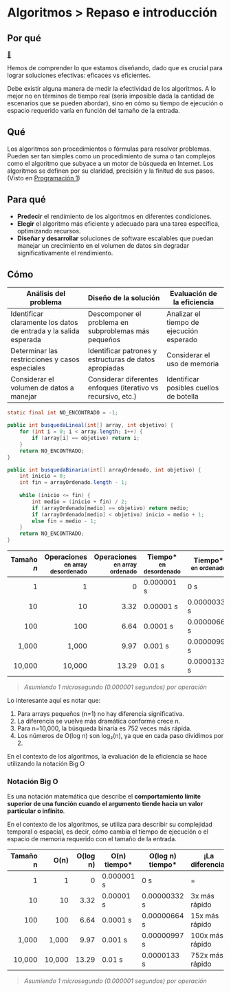 # Algoritmos > Repaso e introducción

## Por qué

[🤔](🤔.md)

Hemos de comprender lo que estamos diseñando, dado que es crucial para lograr soluciones efectivas: eficaces vs eficientes.

Debe existir alguna manera de medir la efectividad de los algoritmos. A lo mejor no en términos de tiempo real (sería imposible dada la cantidad de escenarios que se pueden abordar), sino en cómo su tiempo de ejecución o espacio requerido varía en función del tamaño de la entrada.


## Qué

Los algoritmos son procedimientos o fórmulas para resolver problemas. Pueden ser tan simples como un procedimiento de suma o tan complejos como el algoritmo que subyace a un motor de búsqueda en Internet. Los algoritmos se definen por su claridad, precisión y la finitud de sus pasos. (Visto en [Programación 1](https://github.com/mmasias/23-24-prg1/blob/main/temario/001-Algoritmos.md))

## Para qué

- **Predecir** el rendimiento de los algoritmos en diferentes condiciones.
- **Elegir** el algoritmo más eficiente y adecuado para una tarea específica, optimizando recursos.
- **Diseñar y desarrollar** soluciones de software escalables que puedan manejar un crecimiento en el volumen de datos sin degradar significativamente el rendimiento.

## Cómo

|Análisis del problema|Diseño de la solución|Evaluación de la eficiencia|
|-|-|-|
|Identificar claramente los datos de entrada y la salida esperada|Descomponer el problema en subproblemas más pequeños|Analizar el tiempo de ejecución esperado|
|Determinar las restricciones y casos especiales|Identificar patrones y estructuras de datos apropiadas|Considerar el uso de memoria|
|Considerar el volumen de datos a manejar|Considerar diferentes enfoques (iterativo vs recursivo, etc.)|Identificar posibles cuellos de botella|

```java
static final int NO_ENCONTRADO = -1;

public int busquedaLineal(int[] array, int objetivo) {
    for (int i = 0; i < array.length; i++) {
        if (array[i] == objetivo) return i;
    }
    return NO_ENCONTRADO;
}

public int busquedaBinaria(int[] arrayOrdenado, int objetivo) {
    int inicio = 0;
    int fin = arrayOrdenado.length - 1;
    
    while (inicio <= fin) {
        int medio = (inicio + fin) / 2;
        if (arrayOrdenado[medio] == objetivo) return medio;
        if (arrayOrdenado[medio] < objetivo) inicio = medio + 1;
        else fin = medio - 1;
    }
    return NO_ENCONTRADO;
}
```

|Tamaño<br>*n*|Operaciones<br><small>en array desordenado</small>|Operaciones<br><small>en array ordenado|Tiempo*<br><small>en desordenado|Tiempo*<br><small>en ordenado|¡La diferencia!|
|-:|-:|-:|-|-|-|
|1|1|0|0.000001 s|0 s|=|
|10|10|3.32|0.00001 s|0.00000332 s|3x más rápido|
|100|100|6.64|0.0001 s|0.00000664 s|15x más rápido|
|1,000|1,000|9.97|0.001 s|0.00000997 s|100x más rápido|
|10,000|10,000|13.29|0.01 s|0.0000133 s|752x más rápido|

> *Asumiendo 1 microsegundo (0.000001 segundos) por operación*

Lo interesante aquí es notar que:

1. Para arrays pequeños (n=1) no hay diferencia significativa.
1. La diferencia se vuelve más dramática conforme crece n.
1. Para n=10,000, la búsqueda binaria es 752 veces más rápida.
1. Los números de O(log n) son log₂(n), ya que en cada paso dividimos por 2.

En el contexto de los algoritmos, la evaluación de la eficiencia se hace utilizando la notación Big O

### Notación Big O

Es una notación matemática que describe el **comportamiento límite superior de una función cuando el argumento tiende hacia un valor particular o infinito**.

En el contexto de los algoritmos, se utiliza para describir su complejidad temporal o espacial, es decir, cómo cambia el tiempo de ejecución o el espacio de memoria requerido con el tamaño de la entrada.

|Tamaño<br>n|O(n)|O(log n)|O(n) tiempo*|O(log n) tiempo*|¡La diferencia!|
|-:|-:|-:|-|-|-|
|1|1|0|0.000001 s|0 s|=|
|10|10|3.32|0.00001 s|0.00000332 s|3x más rápido|
|100|100|6.64|0.0001 s|0.00000664 s|15x más rápido|
|1,000|1,000|9.97|0.001 s|0.00000997 s|100x más rápido|
|10,000|10,000|13.29|0.01 s|0.0000133 s|752x más rápido|

> *Asumiendo 1 microsegundo (0.000001 segundos) por operación*

